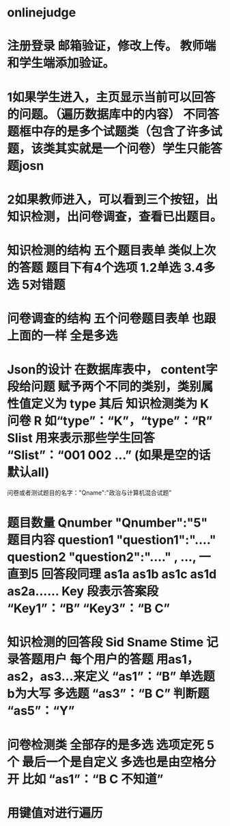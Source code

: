 # onlinejudge

# 注册登录 邮箱验证，修改上传。 教师端和学生端添加验证。

#

# 1如果学生进入，主页显示当前可以回答的问题。（遍历数据库中的内容） 不同答题框中存的是多个试题类（包含了许多试题，该类其实就是一个问卷）学生只能答题josn
# 2如果教师进入，可以看到三个按钮，出知识检测，出问卷调查，查看已出题目。

# 知识检测的结构 五个题目表单 类似上次的答题  题目下有4个选项 1.2单选 3.4多选  5对错题 
# 问卷调查的结构 五个问卷题目表单 也跟上面的一样     全是多选

# Json的设计   在数据库表中， content字段给问题 赋予两个不同的类别，类别属性值定义为 type  其后 知识检测类为 K  问卷 R  如“type”：“K”，“type”：“R” Slist 用来表示那些学生回答  “Slist”：“001 002 ...” (如果是空的话默认all)
问卷或者测试题目的名字："Qname":"政治与计算机混合试题"
# 题目数量 Qnumber "Qnumber":"5" 题目内容 question1 "question1":"...."   question2 "question2":"...."  , ..., 一直到5  回答段同理 as1a as1b as1c as1d as2a...... Key 段表示答案段  “Key1”：“B”  “Key3”：“B C” 

# 知识检测的回答段 Sid Sname Stime 记录答题用户 每个用户的答题 用as1，as2，as3...来定义  “as1”：“B”   单选题 b为大写  多选题   “as3”：“B C”   判断题  “as5”：“Y”  

# 问卷检测类 全部存的是多选 选项定死 5个 最后一个是自定义 多选也是由空格分开 比如 “as1”：“B C 不知道”

# 用键值对进行遍历
